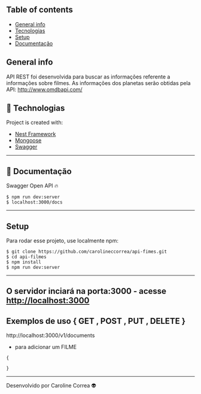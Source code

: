 ## Table of contents
* [General info](#general-info)
* [Tecnologias](#tecnologias)
* [Setup](#setup)
* [Documentação](#documentação)

## General info
API REST foi desenvolvida para buscar as informações referente a informações sobre filmes.
As informações dos planetas serão obtidas pela API: http://www.omdbapi.com/
	
## 🚀 Technologias
Project is created with: 
* [Nest Framework](https://nestjs.com)
* [Mongoose](https://mongoosejs.com)
* [Swagger](https://swagger.io)
---

## 📰 Documentação
Swagger Open API 🔥

```
$ npm run dev:server
$ localhost:3000/docs
```
---

## Setup
Para rodar esse projeto, use localmente npm:

```
$ git clone https://github.com/carolineccorrea/api-fimes.git
$ cd api-filmes
$ npm install
$ npm run dev:server
```
---

## O servidor inciará na porta:3000 - acesse <http://localhost:3000> 

## Exemplos de uso { GET , POST , PUT , DELETE }
http://localhost:3000/v1/documents

* para adicionar um FILME 

```
{

}

```
---
Desenvolvido por Caroline Correa 👽